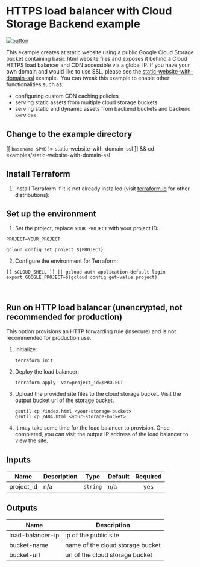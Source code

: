 # HTTPS load balancer with Cloud Storage Backend example

[![button](http://gstatic.com/cloudssh/images/open-btn.png)](https://console.cloud.google.com/cloudshell/open?git_repo=https://github.com/wapfel/terraform-google-lb-http&working_dir=examples/static-website-with-domain-ssl&page=shell&tutorial=README.md)

This example creates at static website using a public Google Cloud Storage bucket containing basic html website files and exposes it behind a Cloud HTTPS load balancer and CDN accessible via a global IP. If you have your own domain and would like to use SSL, please see the [static-website-with-domain-ssl](https://github.com/wapfel/terraform-google-lb-http/tree/master/examples/static-website-with-domain-ssl) example.
​
You can tweak this example to enable other functionalities such as:
​
- configuring custom CDN caching policies
- serving static assets from multiple cloud storage buckets
- serving static and dynamic assets from backend buckets and backend services
​
## Change to the example directory

[[ `basename $PWD` != static-website-with-domain-ssl ]] && cd examples/static-website-with-domain-ssl

## Install Terraform

1. Install Terraform if it is not already installed (visit [terraform.io](https://terraform.io) for other distributions):

## Set up the environment

1. Set the project, replace `YOUR_PROJECT` with your project ID:-

```
PROJECT=YOUR_PROJECT
```

```
gcloud config set project ${PROJECT}
```

2. Configure the environment for Terraform:

```
[[ $CLOUD_SHELL ]] || gcloud auth application-default login
export GOOGLE_PROJECT=$(gcloud config get-value project)
```
​
## Run on HTTP load balancer (unencrypted, not recommended for production)

This option provisions an HTTP forwarding rule (insecure) and is not recommended
for production use.

1. Initialize:

    ```
    terraform init
    ```

2. Deploy the load balancer:

    ```
    terraform apply -var=project_id=$PROJECT 
    ```

3. Upload the provided site files to the cloud storage bucket. Visit the output bucket url of the storage bucket.

    ```
    gsutil cp /index.html <your-storage-bucket>
    gsutil cp /404.html <your-storage-bucket>
    ```

4. It may take some time for the load balancer to provision. Once completed, you can visit the output IP address of the load balancer to view the site.

<!-- BEGINNING OF PRE-COMMIT-TERRAFORM DOCS HOOK -->
## Inputs

| Name | Description | Type | Default | Required |
|------|-------------|------|---------|:--------:|
| project\_id | n/a | `string` | n/a | yes |

## Outputs

| Name | Description |
|------|-------------|
| load-balancer-ip | ip of the public site |
| bucket-name | name of the cloud storage bucket |
| bucket-url | url of the cloud storage bucket |

<!-- END OF PRE-COMMIT-TERRAFORM DOCS HOOK -->
​